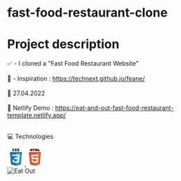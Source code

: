 # fast-food-restaurant-clone

# Project description

:white_check_mark:  _-_  I cloned a "Fast Food Restaurant Website" <br><br>
🧠 - Inspiration : https://technext.github.io/feane/ <br><br>
📅 27.04.2022 <br><br>
🔗 Netlify Demo : https://eat-and-out-fast-food-restaurant-template.netlify.app/ <br><br>
<p align="left">💻 Technologies</p>
<p align="left"> <a href="https://www.w3schools.com/css/" target="_blank" rel="noreferrer"> <img src="https://raw.githubusercontent.com/devicons/devicon/master/icons/css3/css3-original-wordmark.svg" alt="css3" width="40" height="40"/> </a> <a href="https://www.w3.org/html/" target="_blank" rel="noreferrer"> <img src="https://raw.githubusercontent.com/devicons/devicon/master/icons/html5/html5-original-wordmark.svg" alt="html5" width="40" height="40"/> </a>
<br>
  
  <img width="1418" alt="Eat Out" src="https://user-images.githubusercontent.com/48064077/165595197-da8bca19-2b59-4c6d-b90e-20d5560f315d.png">
